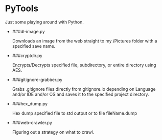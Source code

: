 PyTools
=======

Just some playing around with Python.

* ###dl-image.py
    
    Downloads an image from the web straight to my /Pictures folder with a specified save name.

* ###cryptdir.py

    Encrypts/Decrypts specified file, subdirectory, or entire directory using AES.

* ###gitignore-grabber.py

    Grabs .gitignore files directly from gitignore.io depending on Language and/or IDE and/or OS and saves it to the specified project directory.

* ###hex_dump.py

    Hex dump specified file to std output or to file fileName.dump

* ###web-crawler.py
    
    Figuring out a strategy on what to crawl.
